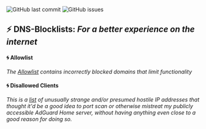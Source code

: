 ![GitHub last commit](https://img.shields.io/github/last-commit/nosmall/dns-blocklists) ![GitHub issues](https://img.shields.io/github/issues/nosmall/dns-blocklists)
## :zap: DNS-Blocklists: *For a better experience on the internet*

#### :cyclone: Allowlist <a name="allowlist"></a>
*The [Allowlist](allowlist.txt) contains incorrectly blocked domains that limit functionality*

#### :cyclone: Disallowed Clients <a name="disallowedclients"></a>
*This is a [list](DisallowedIPs.txt) of unusually strange and/or presumed hostile IP addresses that thought it'd be a good idea to port scan or otherwise mistreat my publicly accessible AdGuard Home server, without having anything even close to a good reason for doing so.*
